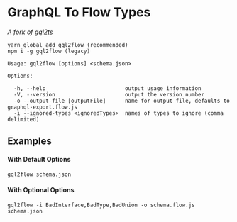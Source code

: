 # GraphQL To Flow Types

*A fork of [gql2ts](https://github.com/avantcredit/gql2ts)*


```shell
yarn global add gql2flow (recommended)
npm i -g gql2flow (legacy)
```


```
Usage: gql2flow [options] <schema.json>

Options:

  -h, --help                         output usage information
  -V, --version                      output the version number
  -o --output-file [outputFile]      name for output file, defaults to graphql-export.flow.js
  -i --ignored-types <ignoredTypes>  names of types to ignore (comma delimited)
```

## Examples

#### With Default Options
```shell
gql2flow schema.json
```


#### With Optional Options
```shell
gql2flow -i BadInterface,BadType,BadUnion -o schema.flow.js schema.json
```
